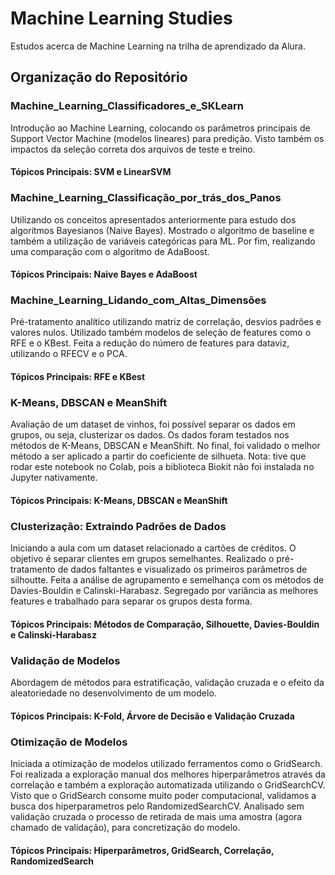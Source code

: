 # Machine Learning Studies

Estudos acerca de Machine Learning na trilha de aprendizado da Alura.

## Organização do Repositório

### Machine_Learning_Classificadores_e_SKLearn

Introdução ao Machine Learning, colocando os parâmetros principais de Support Vector Machine (modelos lineares) para predição. Visto também os impactos da seleção correta dos arquivos de teste e treino.

#### Tópicos Principais: SVM e LinearSVM

### Machine_Learning_Classificação_por_trás_dos_Panos

Utilizando os conceitos apresentados anteriormente para estudo dos algoritmos Bayesianos (Naive Bayes). Mostrado o algoritmo de baseline e também a utilização de variáveis categóricas para ML. Por fim, realizando uma comparação com o algoritmo de AdaBoost.

#### Tópicos Principais: Naive Bayes e AdaBoost

### Machine_Learning_Lidando_com_Altas_Dimensões

Pré-tratamento analítico utilizando matriz de correlação, desvios padrões e valores nulos. Utilizado também modelos de seleção de features como o RFE e o KBest. Feita a redução do número de features para dataviz, utilizando o RFECV e o PCA.

#### Tópicos Principais: RFE e KBest

### K-Means, DBSCAN e MeanShift

Avaliação de um dataset de vinhos, foi possível separar os dados em grupos, ou seja, clusterizar os dados. Os dados foram testados nos métodos de K-Means, DBSCAN e MeanShift. No final, foi validado o melhor método a ser aplicado a partir do coeficiente de silhueta. 
Nota: tive que rodar este notebook no Colab, pois a biblioteca Biokit não foi instalada no Jupyter nativamente.

#### Tópicos Principais: K-Means, DBSCAN e MeanShift

### Clusterização: Extraindo Padrões de Dados

Iniciando a aula com um dataset relacionado a cartões de créditos. O objetivo é separar clientes em grupos semelhantes. Realizado o pré-tratamento de dados faltantes e visualizado os primeiros parâmetros de silhoutte. Feita a análise de agrupamento e semelhança com os métodos de Davies-Bouldin e Calinski-Harabasz. Segregado por variância as melhores features e trabalhado para separar os grupos desta forma.

#### Tópicos Principais: Métodos de Comparação, Silhouette, Davies-Bouldin e Calinski-Harabasz

### Validação de Modelos

Abordagem de métodos para estratificação, validação cruzada e o efeito da aleatoriedade no desenvolvimento de um modelo.

#### Tópicos Principais: K-Fold, Árvore de Decisão e Validação Cruzada

### Otimização de Modelos

Iniciada a otimização de modelos utilizado ferramentos como o GridSearch. Foi realizada a exploração manual dos melhores hiperparâmetros através da correlação e também a exploração automatizada utilizando o GridSearchCV. Visto que o GridSearch consome muito poder computacional, validamos a busca dos hiperparametros pelo RandomizedSearchCV. Analisado sem validação cruzada o processo de retirada de mais uma amostra (agora chamado de validação), para concretização do modelo.

#### Tópicos Principais: Hiperparâmetros, GridSearch, Correlação, RandomizedSearch